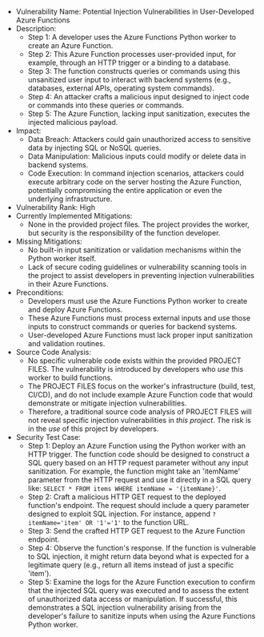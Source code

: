 - Vulnerability Name: Potential Injection Vulnerabilities in User-Developed Azure Functions
- Description:
    - Step 1: A developer uses the Azure Functions Python worker to create an Azure Function.
    - Step 2: This Azure Function processes user-provided input, for example, through an HTTP trigger or a binding to a database.
    - Step 3: The function constructs queries or commands using this unsanitized user input to interact with backend systems (e.g., databases, external APIs, operating system commands).
    - Step 4: An attacker crafts a malicious input designed to inject code or commands into these queries or commands.
    - Step 5: The Azure Function, lacking input sanitization, executes the injected malicious payload.
- Impact:
    - Data Breach: Attackers could gain unauthorized access to sensitive data by injecting SQL or NoSQL queries.
    - Data Manipulation: Malicious inputs could modify or delete data in backend systems.
    - Code Execution: In command injection scenarios, attackers could execute arbitrary code on the server hosting the Azure Function, potentially compromising the entire application or even the underlying infrastructure.
- Vulnerability Rank: High
- Currently Implemented Mitigations:
    - None in the provided project files. The project provides the worker, but security is the responsibility of the function developer.
- Missing Mitigations:
    - No built-in input sanitization or validation mechanisms within the Python worker itself.
    - Lack of secure coding guidelines or vulnerability scanning tools in the project to assist developers in preventing injection vulnerabilities in their Azure Functions.
- Preconditions:
    - Developers must use the Azure Functions Python worker to create and deploy Azure Functions.
    - These Azure Functions must process external inputs and use those inputs to construct commands or queries for backend systems.
    - User-developed Azure Functions must lack proper input sanitization and validation routines.
- Source Code Analysis:
    - No specific vulnerable code exists within the provided PROJECT FILES. The vulnerability is introduced by developers who *use* this worker to build functions.
    - The PROJECT FILES focus on the worker's infrastructure (build, test, CI/CD), and do not include example Azure Function code that would demonstrate or mitigate injection vulnerabilities.
    - Therefore, a traditional source code analysis of PROJECT FILES will not reveal specific injection vulnerabilities in *this project*. The risk is in the *use* of this project by developers.
- Security Test Case:
    - Step 1: Deploy an Azure Function using the Python worker with an HTTP trigger. The function code should be designed to construct a SQL query based on an HTTP request parameter without any input sanitization. For example, the function might take an 'itemName' parameter from the HTTP request and use it directly in a SQL query like: `SELECT * FROM items WHERE itemName = '{itemName}'`.
    - Step 2: Craft a malicious HTTP GET request to the deployed function's endpoint. The request should include a query parameter designed to exploit SQL injection. For instance, append `?itemName='item' OR '1'='1'` to the function URL.
    - Step 3: Send the crafted HTTP GET request to the Azure Function endpoint.
    - Step 4: Observe the function's response. If the function is vulnerable to SQL injection, it might return data beyond what is expected for a legitimate query (e.g., return all items instead of just a specific 'item').
    - Step 5: Examine the logs for the Azure Function execution to confirm that the injected SQL query was executed and to assess the extent of unauthorized data access or manipulation. If successful, this demonstrates a SQL injection vulnerability arising from the developer's failure to sanitize inputs when using the Azure Functions Python worker.